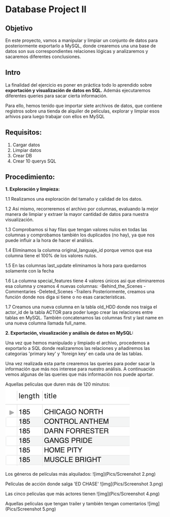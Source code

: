 # Database Project II



## Objetivo
En este proyecto, vamos a manipular y limpiar un conjunto de datos para posteriormente exportarlo a MySQL, donde crearemos una una base de datos son sus correspondientes relaciones lógicas y analizaremos y sacaremos diferentes conclusiones. 

## Intro
La finalidad del ejercicio es poner en práctica todo lo aprendido sobre **exportación y visualización de datos en SQL.** Además ejecutaremos diferentes queries para sacar cierta información.

Para ello, hemos tenido que importar siete archivos de datos, que contiene registros sobre una tienda de alquiler de peliculas, explorar y limpiar esos arhivos para luego trabajar con ellos en MySQL

## Requisitos:
1. Cargar datos
2. Limpiar datos
3. Crear DB
4. Crear 10 querys SQL


## Procedimiento:

**1. Exploración y limpieza:**

1.1 Realizamos una exploración del tamaño y calidad de los datos.

1.2 Así mismo, recorreremos el archivo por columnas, evaluando la mejor manera de limpiar y extraer la mayor cantidad de datos para nuestra visualización. 

1.3 Comprobamos si hay filas que tengan valores nulos en todas las columnas y comprobamos también los duplicados (no hay), ya que nos puede influir a la hora de hacer el análisis. 

1.4 Eliminamos la columna original_languaje_id porque vemos que esa columna tiene el 100% de los valores nulos.

1.5 En las columnas last_update eliminamos la hora para quedarnos solamente con la fecha

1.6 La columna special_features tiene 4 valores únicos asi que eliminaremos esa columna y creamos 4 nuevas columnas:
    -Behind_the_Scenes
    -Commentaries
    -Deleted_Scenes
    -Trailers
    Posteriormente, creamos una función donde nos diga si tiene o no esas características.

1.7 Creamos una nueva columna en la tabla old_HDD donde nos traiga el actor_id de la tabla ACTOR para poder luego crear las relaciones entre tablas en MySQL. También concatenamos las columnas first y last name en una nueva columna llamada full_name.


**2. Exportación, visualización y análisis de datos en MySQL:**

Una vez que hemos manipulado y limpiado el archivo, procedemos a exportarlo a SQL donde realizaremos las relaciones y añadiremos las categorias 'primary key' y 'foreign key' en cada una de las tablas.

Una vez realizada esta parte crearemos las queries para poder sacar la información que más nos interese para nuestro análisis. 
A continuación vemos algunas de las queries que más información nos puede aportar.


Aquellas películas que duren más de 120 minutos:
![img](Pics/Screenshot1.png)

Los géneros de películas más alquilados:
![img](Pics/Screenshot 2.png)

Películas de acción donde salga 'ED CHASE'
![img](Pics/Screenshot 3.png)

Las cinco películas que más actores tienen
![img](Pics/Screenshot 4.png)

Aquellas películas que tengan trailer y también tengan comentarios
![img](Pics/Screenshot 5.png)


